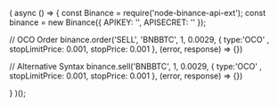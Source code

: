 ( async () => {
  const Binance = require('node-binance-api-ext');
  const binance = new Binance({
    APIKEY: '<key>',
    APISECRET: '<secret>'
  });
  
  // OCO Order
  binance.order('SELL', 'BNBBTC', 1, 0.0029, { type:'OCO' , stopLimitPrice: 0.001, stopPrice: 0.001 }, (error, response) => {})

  // Alternative Syntax
  binance.sell('BNBBTC', 1, 0.0029, { type:'OCO' , stopLimitPrice: 0.001, stopPrice: 0.001 }, (error, response) => {})
  
} )();
